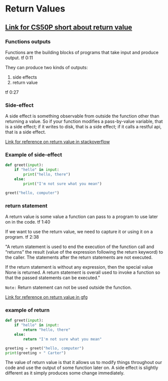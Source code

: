 # Return Values

## [Link for CS50P short about return value](https://learning.edx.org/course/course-v1:HarvardX+CS50P+Python/block-v1:HarvardX+CS50P+Python+type@sequential+block@744dad66fcce478a92fb1073b3d373fa/block-v1:HarvardX+CS50P+Python+type@vertical+block@085ac859b4024776ae5a5c49d9ba6dc9)

### Functions outputs

Functions are the building blocks of programs that take input and produce output. tf 0:11

They can produce two kinds of outputs:

1. side effects
2. return value

tf 0:27

### Side-effect

A side effect is something observable from outside the function other than returning a value. So if your function modifies a pass-by-value variable, that is a side effect; if it writes to disk, that is a side effect; if it calls a restful api, that is a side effect.

[Link for reference on return value in stackoverflow](https://stackoverflow.com/questions/67091347/understanding-functional-programming-side-effect)

### Example of side-effect

```python
def greet(input):
    if "hello" in input:
        print("hello, there")
    else:
        print("I'm not sure what you mean")

greet("hello, computer")
```

### return statement

A return value is some value a function can pass to a program to use later on in the code. tf 1:40

If we want to use the return value, we need to capture it or using it on a program. tf 2:38

"A return statement is used to end the execution of the function call and “returns” the result (value of the expression following the return keyword) to the caller. The statements after the return statements are not executed.

If the return statement is without any expression, then the special value None is returned. A return statement is overall used to invoke a function so that the passed statements can be executed."

```Note:``` Return statement can not be used outside the function.

[Link for reference on return value in gfg](https://www.geeksforgeeks.org/python-return-statement/)

### example of return

```python
def greet(input):
    if "hello" in input:
        return "hello, there"
    else:
        return "I'm not sure what you mean"

greeting = greet("hello, computer")
print(greeting + " Carter")
```

The value of return value is that it allows us to modify things throughout our code and use the output of some function later on. A side effect is slightly different as it simply produces some change immediately.
